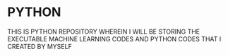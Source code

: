 # PYTHON
THIS IS PYTHON REPOSITORY WHEREIN I WILL BE STORING THE EXECUTABLE MACHINE LEARNING CODES AND PYTHON CODES THAT I CREATED BY MYSELF
